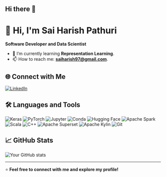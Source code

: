 ## Hi there 👋

# 👋 Hi, I'm Sai Harish Pathuri

**Software Developer and Data Scientist**

- 🔭 I’m currently learning **Representation Learning**.
- 📫 How to reach me: **saiharish97@gmail.com**.

## 🌐 Connect with Me

[![LinkedIn](https://img.shields.io/badge/LinkedIn-0A66C2?style=flat&logo=linkedin&logoColor=white)](www.linkedin.com/in/saiharish97) 

## 🛠️ Languages and Tools

![Keras](https://img.shields.io/badge/-Keras-D00000?logo=keras&logoColor=white&style=flat)
![PyTorch](https://img.shields.io/badge/-PyTorch-EE4C2C?logo=pytorch&logoColor=white&style=flat)
![Jupyter](https://img.shields.io/badge/-Jupyter-F37626?logo=jupyter&logoColor=white&style=flat)
![Conda](https://img.shields.io/badge/-Conda-44A833?logo=anaconda&logoColor=white&style=flat)
![Hugging Face](https://img.shields.io/badge/-Hugging%20Face-FFD54F?logo=huggingface&logoColor=black&style=flat)
![Apache Spark](https://img.shields.io/badge/-Apache%20Spark-E25A1C?logo=apachespark&logoColor=white&style=flat)
![Scala](https://img.shields.io/badge/-Scala-DC322F?logo=scala&logoColor=white&style=flat)
![C++](https://img.shields.io/badge/-C++-00599C?logo=c%2B%2B&logoColor=white&style=flat)
![Apache Superset](https://img.shields.io/badge/-Apache%20Superset-3F4E66?logo=apache&logoColor=white&style=flat)
![Apache Kylin](https://img.shields.io/badge/-Apache%20Kylin-00485B?logo=apache&logoColor=white&style=flat)
![Git](https://img.shields.io/badge/-Git-F05032?logo=git&logoColor=white&style=flat)


## 📈 GitHub Stats

![Your GitHub stats](https://github-readme-stats.vercel.app/api?username=saiharish97&show_icons=true&theme=radical)

---

⭐️ **Feel free to connect with me and explore my profile!**
